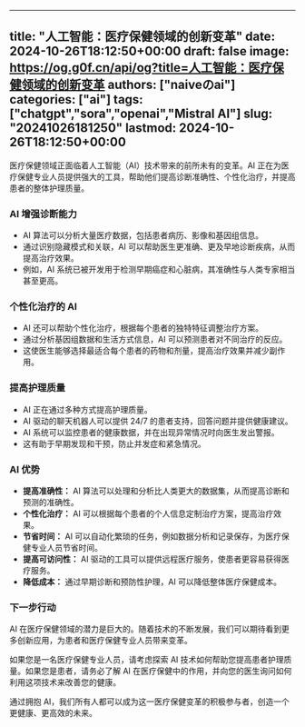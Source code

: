 
---
title: "人工智能：医疗保健领域的创新变革"
date: 2024-10-26T18:12:50+00:00
draft: false
image: https://og.g0f.cn/api/og?title=人工智能：医疗保健领域的创新变革
authors: ["naiveのai"]
categories: ["ai"]
tags: ["chatgpt","sora","openai","Mistral AI"]
slug: "20241026181250"
lastmod: 2024-10-26T18:12:50+00:00
---
医疗保健领域正面临着人工智能（AI）技术带来的前所未有的变革。AI 正在为医疗保健专业人员提供强大的工具，帮助他们提高诊断准确性、个性化治疗，并提高患者的整体护理质量。

### AI 增强诊断能力

* AI 算法可以分析大量医疗数据，包括患者病历、影像和基因组信息。
* 通过识别隐藏模式和关联，AI 可以帮助医生更准确、更及早地诊断疾病，从而提高治疗效果。
* 例如，AI 系统已被开发用于检测早期癌症和心脏病，其准确性与人类专家相当甚至更高。

### 个性化治疗的 AI

* AI 还可以帮助个性化治疗，根据每个患者的独特特征调整治疗方案。
* 通过分析基因组数据和生活方式信息，AI 可以预测患者对不同治疗的反应。
* 这使医生能够选择最适合每个患者的药物和剂量，提高治疗效果并减少副作用。

### 提高护理质量

* AI 正在通过多种方式提高护理质量。
* AI 驱动的聊天机器人可以提供 24/7 的患者支持，回答问题并提供健康建议。
* AI 系统可以监控患者的健康数据，并在出现异常情况时向医生发出警报。
* 这有助于早期发现和干预，防止并发症和紧急情况。

### AI 优势

* **提高准确性：** AI 算法可以处理和分析比人类更大的数据集，从而提高诊断和预测的准确性。
* **个性化治疗：** AI 可以根据每个患者的个人信息定制治疗方案，提高治疗效果。
* **节省时间：** AI 可以自动化繁琐的任务，例如数据分析和记录保存，为医疗保健专业人员节省时间。
* **提高可访问性：** AI 驱动的工具可以提供远程医疗服务，使患者更容易获得医疗服务。
* **降低成本：** 通过早期诊断和预防性护理，AI 可以降低整体医疗保健成本。

### 下一步行动

AI 在医疗保健领域的潜力是巨大的。随着技术的不断发展，我们可以期待看到更多创新应用，为患者和医疗保健专业人员带来变革。

如果您是一名医疗保健专业人员，请考虑探索 AI 技术如何帮助您提高患者护理质量。如果您是患者，请务必了解 AI 在医疗保健中的作用，并向您的医生询问如何利用这项技术来改善您的健康。

通过拥抱 AI，我们所有人都可以成为这一医疗保健变革的积极参与者，创造一个更健康、更高效的未来。